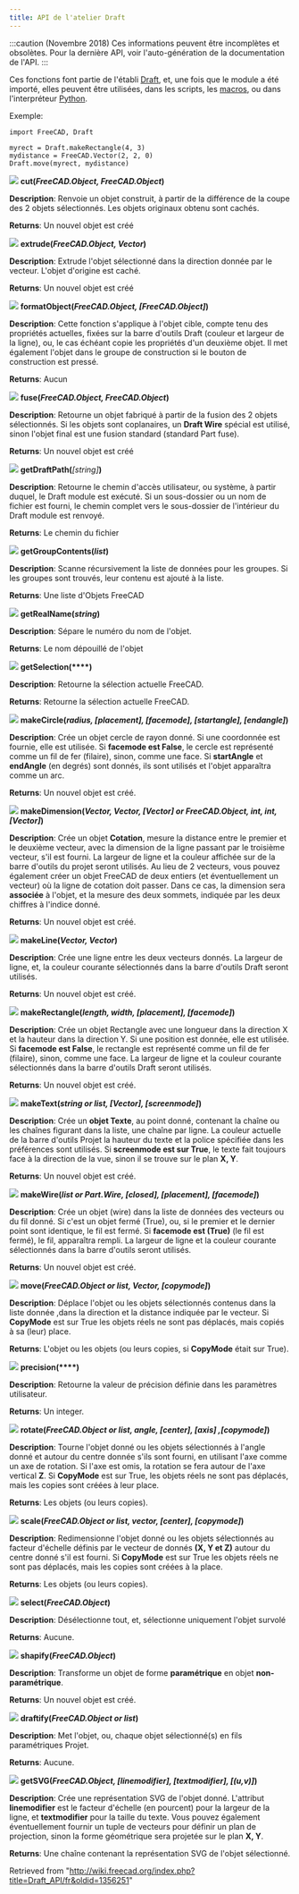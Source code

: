 ```yaml
---
title: API de l'atelier Draft
---
```

:::caution
(Novembre 2018) Ces informations peuvent être incomplètes et obsolètes. Pour la dernière API, voir l'auto-génération de la documentation de l'API.
:::

Ces fonctions font partie de l'établi [Draft](/Draft_Workbench/fr "Draft Workbench/fr"), et, une fois que le module a été importé, elles peuvent être utilisées, dans les scripts, les [macros](/Macros/fr "Macros/fr"), ou dans l'interpréteur [Python](/Python/fr "Python/fr").

Exemple:

```
import FreeCAD, Draft

myrect = Draft.makeRectangle(4, 3)
mydistance = FreeCAD.Vector(2, 2, 0)
Draft.move(myrect, mydistance)

```

![](/images/Method.png) **cut(***FreeCAD.Object, FreeCAD.Object***)**

**Description**: Renvoie un objet construit, à partir de la différence de la coupe des 2 objets sélectionnés. Les objets originaux obtenu sont cachés.

**Returns**: Un nouvel objet est créé

![](/images/Method.png) **extrude(***FreeCAD.Object, Vector***)**

**Description**: Extrude l'objet sélectionné dans la direction donnée par le vecteur. L'objet d'origine est caché.

**Returns**: Un nouvel objet est créé

![](/images/Method.png) **formatObject(***FreeCAD.Object, [FreeCAD.Object]***)**

**Description**: Cette fonction s'applique à l'objet cible, compte tenu des propriétés actuelles, fixées sur la barre d'outils Draft (couleur et largeur de la ligne), ou, le cas échéant copie les propriétés d'un deuxième objet. Il met également l'objet dans le groupe de construction si le bouton de construction est pressé.

**Returns**: Aucun

![](/images/Method.png) **fuse(***FreeCAD.Object, FreeCAD.Object***)**

**Description**: Retourne un objet fabriqué à partir de la fusion des 2 objets sélectionnés. Si les objets sont coplanaires, un **Draft Wire** spécial est utilisé, sinon l'objet final est une fusion standard (standard Part fuse).

**Returns**: Un nouvel objet est créé

![](/images/Method.png) **getDraftPath(***[string]***)**

**Description**: Retourne le chemin d'accès utilisateur, ou système, à partir duquel, le Draft module est exécuté. Si un sous-dossier ou un nom de fichier est fourni, le chemin complet vers le sous-dossier de l'intérieur du Draft module est renvoyé.

**Returns**: Le chemin du fichier

![](/images/Method.png) **getGroupContents(***list***)**

**Description**: Scanne récursivement la liste de données pour les groupes. Si les groupes sont trouvés, leur contenu est ajouté à la liste.

**Returns**: Une liste d'Objets FreeCAD

![](/images/Method.png) **getRealName(***string***)**

**Description**: Sépare le numéro du nom de l'objet.

**Returns**: Le nom dépouillé de l'objet

![](/images/Method.png) **getSelection(****)**

**Description**: Retourne la sélection actuelle FreeCAD.

**Returns**: Retourne la sélection actuelle FreeCAD.

![](/images/Method.png) **makeCircle(***radius, [placement], [facemode], [startangle], [endangle]***)**

**Description**: Crée un objet cercle de rayon donné. Si une coordonnée est fournie, elle est utilisée. Si **facemode est False**, le cercle est représenté comme un fil de fer (filaire), sinon, comme une face. Si **startAngle** et **endAngle** (en degrés) sont donnés, ils sont utilisés et l'objet apparaîtra comme un arc.

**Returns**: Un nouvel objet est créé.

![](/images/Method.png) **makeDimension(***Vector, Vector, [Vector] or FreeCAD.Object, int, int, [Vector]***)**

**Description**: Crée un objet **Cotation**, mesure la distance entre le premier et le deuxième vecteur, avec la dimension de la ligne passant par le troisième vecteur, s'il est fourni. La largeur de ligne et la couleur affichée sur de la barre d'outils du projet seront utilisés. Au lieu de 2 vecteurs, vous pouvez également créer un objet FreeCAD de deux entiers (et éventuellement un vecteur) où la ligne de cotation doit passer. Dans ce cas, la dimension sera **associée** à l'objet, et la mesure des deux sommets, indiquée par les deux chiffres à l'indice donné.

**Returns**: Un nouvel objet est créé.

![](/images/Method.png) **makeLine(***Vector, Vector***)**

**Description**: Crée une ligne entre les deux vecteurs donnés. La largeur de ligne, et, la couleur courante sélectionnés dans la barre d'outils Draft seront utilisés.

**Returns**: Un nouvel objet est créé.

![](/images/Method.png) **makeRectangle(***length, width, [placement], [facemode]***)**

**Description**: Crée un objet Rectangle avec une longueur dans la direction X et la hauteur dans la direction Y. Si une position est donnée, elle est utilisée. Si **facemode est False**, le rectangle est représenté comme un fil de fer (filaire), sinon, comme une face. La largeur de ligne et la couleur courante sélectionnés dans la barre d'outils Draft seront utilisés.

**Returns**: Un nouvel objet est créé.

![](/images/Method.png) **makeText(***string or list, [Vector], [screenmode]***)**

**Description**: Crée un **objet Texte**, au point donné, contenant la chaîne ou les chaînes figurant dans la liste, une chaîne par ligne. La couleur actuelle de la barre d'outils Projet la hauteur du texte et la police spécifiée dans les préférences sont utilisés. Si **screenmode est sur True**, le texte fait toujours face à la direction de la vue, sinon il se trouve sur le plan **X, Y**.

**Returns**: Un nouvel objet est créé.

![](/images/Method.png) **makeWire(***list or Part.Wire, [closed], [placement], [facemode]***)**

**Description**: Crée un objet (wire) dans la liste de données des vecteurs ou du fil donné. Si c'est un objet fermé (True), ou, si le premier et le dernier point sont identique, le fil est fermé. Si **facemode est (True)** (le fil est fermé), le fil, apparaîtra rempli. La largeur de ligne et la couleur courante sélectionnés dans la barre d'outils seront utilisés.

**Returns**: Un nouvel objet est créé.

![](/images/Method.png) **move(***FreeCAD.Object or list, Vector, [copymode]***)**

**Description**: Déplace l'objet ou les objets sélectionnés contenus dans la liste donnée ,dans la direction et la distance indiquée par le vecteur. Si **CopyMode** est sur True les objets réels ne sont pas déplacés, mais copiés à sa (leur) place.

**Returns**: L'objet ou les objets (ou leurs copies, si **CopyMode** était sur True).

![](/images/Method.png) **precision(****)**

**Description**: Retourne la valeur de précision définie dans les paramètres utilisateur.

**Returns**: Un integer.

![](/images/Method.png) **rotate(***FreeCAD.Object or list, angle, [center], [axis] ,[copymode]***)**

**Description**: Tourne l'objet donné ou les objets sélectionnés à l'angle donné et autour du centre donnée s'ils sont fourni, en utilisant l'axe comme un axe de rotation. Si l'axe est omis, la rotation se fera autour de l'axe vertical **Z**. Si **CopyMode** est sur True, les objets réels ne sont pas déplacés, mais les copies sont créées à leur place.

**Returns**: Les objets (ou leurs copies).

![](/images/Method.png) **scale(***FreeCAD.Object or list, vector, [center], [copymode]***)**

**Description**: Redimensionne l'objet donné ou les objets sélectionnés au facteur d'échelle définis par le vecteur de donnés **(X, Y et Z)** autour du centre donné s'il est fourni. Si **CopyMode** est sur True les objets réels ne sont pas déplacés, mais les copies sont créées à la place.

**Returns**: Les objets (ou leurs copies).

![](/images/Method.png) **select(***FreeCAD.Object***)**

**Description**: Désélectionne tout, et, sélectionne uniquement l'objet survolé

**Returns**: Aucune.

![](/images/Method.png) **shapify(***FreeCAD.Object***)**

**Description**: Transforme un objet de forme **paramétrique** en objet **non-paramétrique**.

**Returns**: Un nouvel objet est créé.

![](/images/Method.png) **draftify(***FreeCAD.Object or list***)**

**Description**: Met l'objet, ou, chaque objet sélectionné(s) en fils paramétriques Projet.

**Returns**: Aucune.

![](/images/Method.png) **getSVG(***FreeCAD.Object, [linemodifier], [textmodifier], [(u,v)]***)**

**Description**: Crée une représentation SVG de l'objet donné. L'attribut **linemodifier** est le facteur d'échelle (en pourcent) pour la largeur de la ligne, et **textmodifier** pour la taille du texte. Vous pouvez également éventuellement fournir un tuple de vecteurs pour définir un plan de projection, sinon la forme géométrique sera projetée sur le plan **X, Y**.

**Returns**: Une chaîne contenant la représentation SVG de l'objet sélectionné.

Retrieved from "<http://wiki.freecad.org/index.php?title=Draft_API/fr&oldid=1356251>"